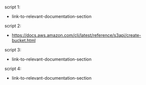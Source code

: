 script 1:
- link-to-relevant-documentation-section

script 2:
- https://docs.aws.amazon.com/cli/latest/reference/s3api/create-bucket.html

script 3:
- link-to-relevant-documentation-section

script 4:
- link-to-relevant-documentation-section